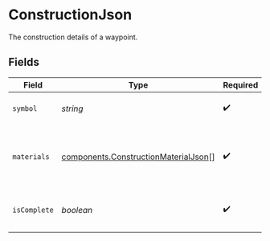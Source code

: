 # ConstructionJson

The construction details of a waypoint.


## Fields

| Field                                                                                        | Type                                                                                         | Required                                                                                     | Description                                                                                  |
| -------------------------------------------------------------------------------------------- | -------------------------------------------------------------------------------------------- | -------------------------------------------------------------------------------------------- | -------------------------------------------------------------------------------------------- |
| `symbol`                                                                                     | *string*                                                                                     | :heavy_check_mark:                                                                           | The symbol of the waypoint.                                                                  |
| `materials`                                                                                  | [components.ConstructionMaterialJson](../../models/components/constructionmaterialjson.md)[] | :heavy_check_mark:                                                                           | The materials required to construct the waypoint.                                            |
| `isComplete`                                                                                 | *boolean*                                                                                    | :heavy_check_mark:                                                                           | Whether the waypoint has been constructed.                                                   |